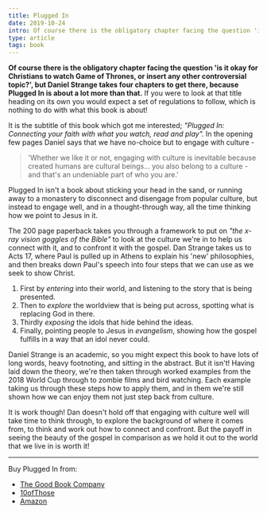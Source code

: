 ```yaml
---
title: Plugged In
date: 2019-10-24
intro: Of course there is the obligatory chapter facing the question 'is it okay for Christians to watch Game of Thrones, or insert any other controversial topic?', but Daniel Strange takes four chapters to get there, because Plugged In is about a lot more than that.
type: article
tags: book
---
```


**Of course there is the obligatory chapter facing the question 'is it okay for Christians to watch Game of Thrones, or insert any other controversial topic?', but Daniel Strange takes four chapters to get there, because Plugged In is about a lot more than that.** If you were to look at that title heading on its own you would expect a set of regulations to follow, which is nothing to do with what this book is about!

It is the subtitle of this book which got me interested; _"Plugged In: Connecting your faith with what you watch, read and play"._ In the opening few pages Daniel says that we have no-choice but to engage with culture -

> 'Whether we like it or not, engaging with culture is inevitable because created humans are cultural beings... you also belong to a culture - and that's an undeniable part of who you are.'

Plugged In isn't a book about sticking your head in the sand, or running away to a monastery to disconnect and disengage from popular culture, but instead to engage well, and in a thought-through way, all the time thinking how we point to Jesus in it.

The 200 page paperback takes you through a framework to put on _"the x-ray vision goggles of the Bible"_ to look at the culture we're in to help us connect with it, and to confront it with the gospel. Dan Strange takes us to Acts 17, where Paul is pulled up in Athens to explain his 'new' philosophies, and then breaks down Paul's speech into four steps that we can use as we seek to show Christ.

1. First by _entering_ into their world, and listening to the story that is being presented.
2. Then to _explore_ the worldview that is being put across, spotting what is replacing God in there.
3. Thirdly _exposing_ the idols that hide behind the ideas.
4. Finally, pointing people to Jesus in _evangelism_, showing how the gospel fulfills in a way that an idol never could.

Daniel Strange is an academic, so you might expect this book to have lots of long words, heavy footnoting, and sitting in the abstract. But it isn't! Having laid down the theory, we're then taken through worked examples from the 2018 World Cup through to zombie films and bird watching. Each example taking us through these steps how to apply them, and in them we're still shown how we can enjoy them not just step back from culture.

It is work though! Dan doesn't hold off that engaging with culture well will take time to think through, to explore the background of where it comes from, to think and work out how to connect and confront. But the payoff in seeing the beauty of the gospel in comparison as we hold it out to the world that we live in is worth it!

---

Buy Plugged In from:

- [The Good Book Company](https://www.thegoodbook.co.uk/plugged-in)
- [10ofThose](https://www.10ofthose.com/uk/products/24811/plugged-in)
- [Amazon](https://smile.amazon.co.uk/Plugged-Connecting-faith-everything-watch/dp/1909919411)
